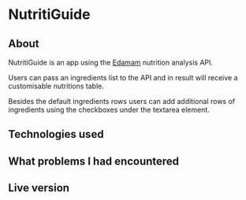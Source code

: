 # NutritiGuide

## About

NutritiGuide is an app using the [Edamam](https://developer.edamam.com/) nutrition analysis API.

Users can pass an ingredients list to the API and in result will receive a customisable nutritions table.

Besides the default ingredients rows users can add additional rows of ingredients using the checkboxes under the textarea element.

## Technologies used

## What problems I had encountered

## Live version
